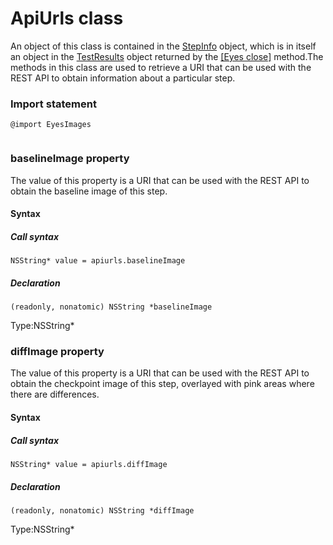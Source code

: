 # ApiUrls class
An object of this class is contained in the [StepInfo](./stepinfo) object, which is in itself an object in the [TestResults](./testresults) object returned by the [\[Eyes close\]](../classes-gen/class_eyes/method-eyes-close-images-objectivec.html) method.The methods in this class are used to retrieve a URI that can be used with the REST API to obtain information about a particular step.
 
 ### Import statement 
``` 
@import EyesImages
 
 ``` 


 
 ### baselineImage property
The value of this property is a URI that can be used with the REST API to obtain the baseline image of this step.

#### Syntax 
 ##### Call syntax 
 ``` 
NSString* value = apiurls.baselineImage
 ``` 
 
 ##### Declaration 
 ``` 
 (readonly, nonatomic) NSString *baselineImage 
 ``` 
 
 Type:NSString\* 
 ### diffImage property
The value of this property is a URI that can be used with the REST API to obtain the checkpoint image of this step, overlayed with pink areas where there are differences.

#### Syntax 
 ##### Call syntax 
 ``` 
NSString* value = apiurls.diffImage
 ``` 
 
 ##### Declaration 
 ``` 
 (readonly, nonatomic) NSString *diffImage 
 ``` 
 
 Type:NSString\*
